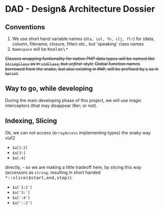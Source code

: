 # DAD - Design& Architecture Dossier

## Conventions

1. We use short hand variable names (```dta, col, fn, clj, flr```) for (data, column, filename, closure, filter) etc., but 'speaking' class names 
2. ```Namespace``` will be <kbd>Koalas\\*</kbd>

<s>Classes wrapping funtionality for native PHP data types will be named like <code>StringClass</code> as in <code>stdClass</code>, but <i>ucfirst</i>-style</s>
<s>Global function names borrowed from the snake, but also existing in <kbd>PHP</kbd>, will be prefixed by <code>k</code> as in <code>kprint</code></s>

## Way to go, while developing 

During the main developing phase of this project, we will use magic interceptors (that may disappear l8er; or *not*).


## Indexing, Slicing

Ok, we can *not* access (<code>ArrayAccess</code> implementing types) the snaky way via12 
 - <code>$a[1:2]</code>
 - <code>$a[3:]</code>
 - <code>$a[:4]</code>

 directly, - so we are making a little tradeoff here, by slicing this way (accessors as `string`; resulting in short handed <kbd>*::slice($start,end,step)</kbd>):

 - <code>$a['1:2']</code>
 - <code>$a['3:']</code>
 - <code>$a[':4']</code>
 - <code>$a['::2']</code>
 